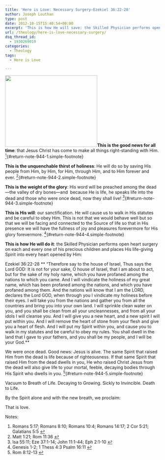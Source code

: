 ```yaml
---
title: 'Here is Love: Necessary Surgery—Ezekiel 36:22-28'
author: Joseph Louthan
type: post
date: 2012-10-15T15:40:54+00:00
excerpt: 'This is how He will save: the Skilled Physician performs open heart surgery on each and every one of his precious children and places His life-giving Spirit into every heart opened by Him.'
url: /theology/here-is-love-necessary-surgery/
dsq_thread_id:
  - 1930269019
categories:
  - Theology
tags:
  - Here is Love

---
```

[<img class="alignright size-medium wp-image-947" title="Open-heart-surgery2" src="https://i1.wp.com/theologic.us/wp-content/uploads/2012/10/Open-heart-surgery2.jpg?resize=300%2C233" alt="" width="300" height="233" srcset="https://i1.wp.com/theologic.us/wp-content/uploads/2012/10/Open-heart-surgery2.jpg?resize=300%2C233 300w, https://i1.wp.com/theologic.us/wp-content/uploads/2012/10/Open-heart-surgery2.jpg?w=354 354w" sizes="(max-width: 300px) 100vw, 300px" data-recalc-dims="1" />][1]**This is the good news for all time**: that Jesus Christ has come to make all things right-standing with Him. [<sup>1</sup>][2]{#return-note-944-1.simple-footnote}

**This is the unquenchable thirst of holiness**: He will do so by saving His people from Him, by Him, for Him, through Him, and to Him forever and ever. [<sup>2</sup>][3]{#return-note-944-2.simple-footnote}

**This is the weight of the glory**: His word will be preached among the dead—the valley of dry bones—and  because He is life, he speaks life into the dead and those who were once dead, now they shall live! [<sup>3</sup>][4]{#return-note-944-3.simple-footnote}

**This is His will**: our sanctification. He will cause us to walk in His statutes and be careful to obey Him. This is not that we would behave well but so that we will be facing and connected to the Source of life so that in His presence we will have the fullness of joy and pleasures forevermore for His glory forevermore. [<sup>4</sup>][5]{#return-note-944-4.simple-footnote}

**This is how He will do it**: the Skilled Physician performs open heart surgery on each and every one of his precious children and places His life-giving Spirit into every heart opened by Him:

Ezekiel 36:22-28 ** “Therefore say to the house of Israel, Thus says the Lord GOD: It is not for your sake, O house of Israel, that I am about to act, but for the sake of my holy name, which you have profaned among the nations to which you came. And I will vindicate the holiness of my great name, which has been profaned among the nations, and which you have profaned among them. And the nations will know that I am the LORD, declares the Lord GOD, when through you I vindicate my holiness before their eyes. I will take you from the nations and gather you from all the countries and bring you into your own land. I will sprinkle clean water on you, and you shall be clean from all your uncleannesses, and from all your idols I will cleanse you. And I will give you a new heart, and a new spirit I will put within you. And I will remove the heart of stone from your flesh and give you a heart of flesh. And I will put my Spirit within you, and cause you to walk in my statutes and be careful to obey my rules. You shall dwell in the land that I gave to your fathers, and you shall be my people, and I will be your God.**

We were once dead. Good news: Jesus is alive. The same Spirit that raised Him from the dead is life because of righteousness. If that same Spirit that raised Him from the dead dwells in you, He who raised Christ Jesus from the dead will also give life to your mortal, feeble, decaying bodies through His Spirit who dwells in you. [<sup>5</sup>][6]{#return-note-944-5.simple-footnote}

Vacuum to Breath of Life. Decaying to Growing. Sickly to Invincible. Death to Life.

By the Spirit alone and with the new breath, we proclaim:

That is love.

<div class="simple-footnotes">
  <p class="notes">
    Notes:
  </p>
  
  <ol>
    <li id="note-944-1">
      Romans 5:17; Romans 8:10; Romans 10:4; Romans 14:17; 2 Cor 5:21; Galatians 5:5 <a href="#return-note-944-1">&#8617;</a>
    </li>
    <li id="note-944-2">
      Matt 1:21; Rom 11:36 <a href="#return-note-944-2">&#8617;</a>
    </li>
    <li id="note-944-3">
      Isa 55:11; Eze 37:1-14; John 11:1-44; Eph 2:1-10 <a href="#return-note-944-3">&#8617;</a>
    </li>
    <li id="note-944-4">
      Genesis 1-2; 1 Thess 4:3 Psalm 16:11 <a href="#return-note-944-4">&#8617;</a>
    </li>
    <li id="note-944-5">
      Rom 8:12-13 <a href="#return-note-944-5">&#8617;</a>
    </li>
  </ol>
</div>

 [1]: https://i1.wp.com/theologic.us/wp-content/uploads/2012/10/Open-heart-surgery2.jpg
 [2]: #note-944-1 "Romans 5:17; Romans 8:10; Romans 10:4; Romans 14:17; 2 Cor 5:21; Galatians 5:5"
 [3]: #note-944-2 "Matt 1:21; Rom 11:36"
 [4]: #note-944-3 "Isa 55:11; Eze 37:1-14; John 11:1-44; Eph 2:1-10"
 [5]: #note-944-4 "Genesis 1-2; 1 Thess 4:3 Psalm 16:11"
 [6]: #note-944-5 "Rom 8:12-13"